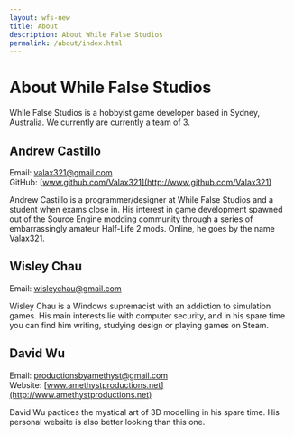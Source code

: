 ```yaml
---
layout: wfs-new
title: About
description: About While False Studios
permalink: /about/index.html
---
```


# About While False Studios

While False Studios is a hobbyist game developer based in Sydney, Australia. We currently are currently a team of 3.

## Andrew Castillo

Email: <valax321@gmail.com><br>
GitHub: [www.github.com/Valax321](http://www.github.com/Valax321)

Andrew Castillo is a programmer/designer at While False Studios and a student when exams close in. His interest in game development spawned out of the Source Engine modding community through a series of embarrassingly amateur Half-Life 2 mods. Online, he goes by the name Valax321.

## Wisley Chau

Email: <wisleychau@gmail.com>

Wisley Chau is a Windows supremacist with an addiction to simulation games. His main interests lie with computer security, and in his spare time you can find him writing, studying design or playing games on Steam.

## David Wu

Email: <productionsbyamethyst@gmail.com><br>
Website: [www.amethystproductions.net](http://www.amethystproductions.net)

David Wu pactices the mystical art of 3D modelling in his spare time. His personal website is also better looking than this one.
